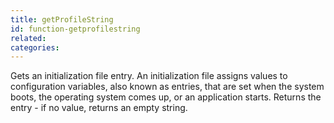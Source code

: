 ```yaml
---
title: getProfileString
id: function-getprofilestring
related:
categories:
---
```


Gets an initialization file entry.
        An initialization file assigns values to configuration
        variables, also known as entries, that are set when the system
        boots, the operating system comes up, or an application starts.
        Returns the entry - if no value, returns an empty string.